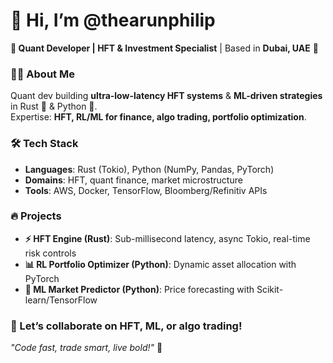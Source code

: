 # 👋 Hi, I’m @thearunphilip  
**🚀 Quant Developer | HFT & Investment Specialist** | Based in **Dubai, UAE** 🌴  

### 👨‍💻 About Me  
Quant dev building **ultra-low-latency HFT systems** & **ML-driven strategies** in Rust 🦀 & Python 🐍.  
Expertise: **HFT, RL/ML for finance, algo trading, portfolio optimization**.  

### 🛠️ Tech Stack  
- **Languages**: Rust (Tokio), Python (NumPy, Pandas, PyTorch)  
- **Domains**: HFT, quant finance, market microstructure  
- **Tools**: AWS, Docker, TensorFlow, Bloomberg/Refinitiv APIs  

### 🔥 Projects  
- **⚡ HFT Engine (Rust)**: Sub-millisecond latency, async Tokio, real-time risk controls  
- **📊 RL Portfolio Optimizer (Python)**: Dynamic asset allocation with PyTorch  
- **🔮 ML Market Predictor (Python)**: Price forecasting with Scikit-learn/TensorFlow  

### 🌟 Let’s collaborate on HFT, ML, or algo trading!  

*"Code fast, trade smart, live bold!"* 🚀  
